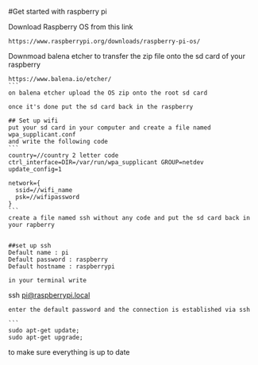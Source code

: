 #Get started with raspberry pi

Download Raspberry OS from this link
```
https://www.raspberrypi.org/downloads/raspberry-pi-os/
```

Downmoad balena etcher to transfer the zip file onto the sd card of your raspberry
````
https://www.balena.io/etcher/
```
on balena etcher upload the OS zip onto the root sd card

once it's done put the sd card back in the raspberry 

## Set up wifi 
put your sd card in your computer and create a file named wpa_supplicant.conf
and write the following code
```
country=//country 2 letter code
ctrl_interface=DIR=/var/run/wpa_supplicant GROUP=netdev
update_config=1

network={
  ssid=//wifi_name
  psk=//wifipassword
}
```
create a file named ssh without any code and put the sd card back in your rapberry
 

##set up ssh
Default name : pi
Default password : raspberry
Default hostname : raspberrypi

in your terminal write
````
ssh pi@raspberrypi.local
````
enter the default password and the connection is established via ssh

```
sudo apt-get update;
sudo apt-get upgrade;
````
to make sure everything is up to date


 
